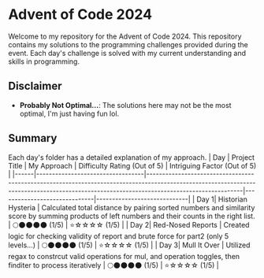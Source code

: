 
# Advent of Code 2024
Welcome to my repository for the Advent of Code 2024. This repository contains my solutions to the programming challenges provided during the event. Each day's challenge is solved with my current understanding and skills in programming.

## Disclaimer
-  **Probably Not Optimal...**: The solutions here may not be the most optimal, I'm just having fun lol.

## Summary
Each day's folder has a detailed explanation of my approach.
| Day | Project Title | My Approach | Difficulty Rating (Out of 5) | Intriguing Factor (Out of 5) |
|------|----------------------------------|------------------------------------------------------------------------------------------------------------------------------------------------------------------------------------------|------------------------------|-----------------------------|
| Day 1| Historian Hysteria | Calculated total distance by pairing sorted numbers and similarity score by summing products of left numbers and their counts in the right list. | 🌕🌑🌑🌑🌑 (1/5) | ⭐️☆☆☆☆ (1/5) |
| Day 2| Red-Nosed Reports | Created logic for checking validity of report and brute force for part2 (only 5 levels...) | 🌕🌑🌑🌑🌑 (1/5) | ⭐️☆☆☆☆ (1/5) |
| Day 3| Mull It Over | Utilized regax to constrcut valid operations for mul, and operation toggles, then finditer to process iteratively | 🌕🌑🌑🌑🌑 (1/5) | ⭐️☆☆☆☆ (1/5) |